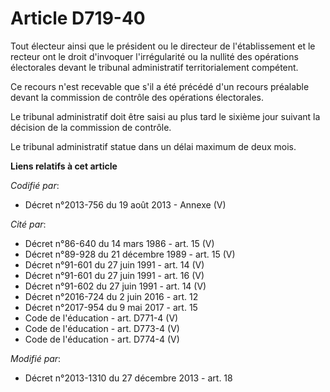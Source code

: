 # Article D719-40

Tout électeur ainsi que le président ou le directeur de l'établissement et le recteur ont le droit d'invoquer l'irrégularité
ou la nullité des opérations électorales devant le tribunal administratif territorialement compétent. 

Ce recours n'est recevable que s'il a été précédé d'un recours préalable devant la commission de contrôle des opérations
électorales. 

Le tribunal administratif doit être saisi au plus tard le sixième jour suivant la décision de la commission de contrôle. 

Le tribunal administratif statue dans un délai maximum de deux mois.

**Liens relatifs à cet article**

_Codifié par_:

  - Décret n°2013-756 du 19 août 2013 -  Annexe (V)

_Cité par_:

  - Décret n°86-640 du 14 mars 1986 - art. 15 (V)
  - Décret n°89-928 du 21 décembre 1989 - art. 15 (V)
  - Décret n°91-601 du 27 juin 1991 - art. 14 (V)
  - Décret n°91-601 du 27 juin 1991 - art. 16 (V)
  - Décret n°91-602 du 27 juin 1991 - art. 14 (V)
  - Décret n°2016-724 du 2 juin 2016 - art. 12
  - Décret n°2017-954 du 9 mai 2017 - art. 15
  - Code de l'éducation - art. D771-4 (V)
  - Code de l'éducation - art. D773-4 (V)
  - Code de l'éducation - art. D774-4 (V)

_Modifié par_:

  - Décret n°2013-1310 du 27 décembre 2013 - art. 18
